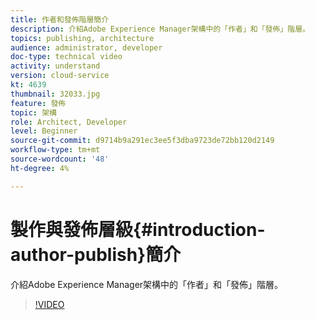 ```yaml
---
title: 作者和發佈階層簡介
description: 介紹Adobe Experience Manager架構中的「作者」和「發佈」階層。
topics: publishing, architecture
audience: administrator, developer
doc-type: technical video
activity: understand
version: cloud-service
kt: 4639
thumbnail: 32033.jpg
feature: 發佈
topic: 架構
role: Architect, Developer
level: Beginner
source-git-commit: d9714b9a291ec3ee5f3dba9723de72bb120d2149
workflow-type: tm+mt
source-wordcount: '48'
ht-degree: 4%

---
```



# 製作與發佈層級{#introduction-author-publish}簡介

介紹Adobe Experience Manager架構中的「作者」和「發佈」階層。

>[!VIDEO](https://video.tv.adobe.com/v/32033/?quality=12&learn=on)